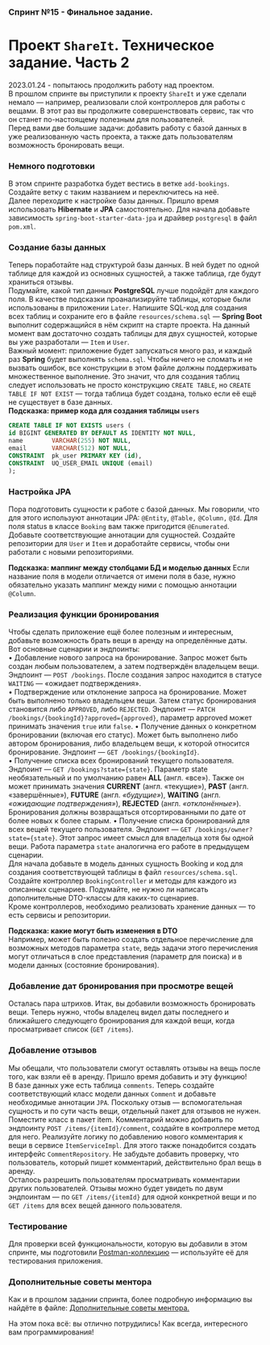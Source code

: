 ### Спринт №15 - **Финальное задание.**
# Проект `ShareIt`. Техническое задание. Часть 2
2023.01.24 - попытаюсь продолжить работу над проектом.  
В прошлом спринте вы приступили к проекту `ShareIt` и уже сделали немало — например, 
реализовали слой контроллеров для работы с вещами. В этот раз вы продолжите 
совершенствовать сервис, так что он станет по-настоящему полезным для пользователей.  
Перед вами две большие задачи: добавить работу с базой данных в уже реализованную часть 
проекта, а также дать пользователям возможность бронировать вещи.
### Немного подготовки
В этом спринте разработка будет вестись в ветке `add-bookings`. Создайте ветку с таким 
названием и переключитесь на неё.  
Далее переходите к настройке базы данных. Пришло время использовать **Hibernate** и **JPA** 
самостоятельно. Для начала добавьте зависимость `spring-boot-starter-data-jpa` и драйвер 
`postgresql` в файл `pom.xml`.
### Создание базы данных
Теперь поработайте над структурой базы данных. В ней будет по одной таблице для каждой 
из основных сущностей, а также таблица, где будут храниться отзывы.  
Подумайте, какой тип данных **PostgreSQL** лучше подойдёт для каждого поля. В качестве подсказки 
проанализируйте таблицы, которые были использованы в приложении `Later`.
Напишите SQL-код для создания всех таблиц и сохраните его в файле `resources/schema.sql` 
— **Spring Boot** выполнит содержащийся в нём скрипт на старте проекта. На данный момент вам 
достаточно создать таблицы для двух сущностей, которые вы уже разработали — `Item` и `User`.  
Важный момент: приложение будет запускаться много раз, и каждый раз **Spring** будет выполнять 
`schema.sql`. Чтобы ничего не сломать и не вызвать ошибок, все конструкции в этом файле 
должны поддерживать множественное выполнение. Это значит, что для создания таблиц следует 
использовать не просто конструкцию `CREATE TABLE`, но `CREATE TABLE IF NOT EXIST` — тогда 
таблица будет создана, только если её ещё не существует в базе данных.  
**Подсказка: пример кода для создания таблицы `users`**
```sql
CREATE TABLE IF NOT EXISTS users (
id BIGINT GENERATED BY DEFAULT AS IDENTITY NOT NULL,
name        VARCHAR(255) NOT NULL,
email       VARCHAR(512) NOT NULL,
CONSTRAINT  pk_user PRIMARY KEY (id),
CONSTRAINT  UQ_USER_EMAIL UNIQUE (email)
);
```
### Настройка JPA
Пора подготовить сущности к работе с базой данных. Мы говорили, что для этого используют 
аннотации JPA: `@Entity`, `@Table,` `@Column,` `@Id`. Для поля status в классе `Booking` 
вам также пригодится `@Enumerated`. Добавьте соответствующие аннотации для сущностей.
Создайте репозитории для `User` и `Item` и доработайте сервисы, чтобы они работали с 
новыми репозиториями.  

**Подсказка: маппинг между столбцами БД и моделью данных**
Если название поля в модели отличается от имени поля в базе, нужно обязательно указать 
маппинг между ними с помощью аннотации `@Column`.

### Реализация функции бронирования
Чтобы сделать приложение ещё более полезным и интересным, добавьте возможность брать вещи 
в аренду на определённые даты.  
Вот основные сценарии и эндпоинты:  
•	Добавление нового запроса на бронирование. Запрос может быть создан любым пользователем, 
а затем подтверждён владельцем вещи. Эндпоинт — `POST /bookings`. После создания запрос 
находится в статусе `WAITING` — «ожидает подтверждения».  
•	Подтверждение или отклонение запроса на бронирование. Может быть выполнено только 
владельцем вещи. Затем статус бронирования становится либо `APPROVED`, либо `REJECTED`. 
Эндпоинт — `PATCH /bookings/{bookingId}?approved={approved}`, параметр approved может 
принимать значения `true` или `false`.
•	Получение данных о конкретном бронировании (включая его статус). Может быть выполнено 
либо автором бронирования, либо владельцем вещи, к которой относится бронирование. 
Эндпоинт — `GET /bookings/{bookingId}`.  
•	Получение списка всех бронирований текущего пользователя. Эндпоинт — 
`GET /bookings?state={state}`. Параметр state необязательный и по умолчанию равен **ALL** 
(англ. «все»). Также он может принимать значения **CURRENT** (англ. «текущие»), 
**PAST** (англ. «завершённые»), **FUTURE** (англ. _«будущие»_), **WAITING** (англ. _«ожидающие 
подтверждения»_), **REJECTED** (англ. _«отклонённые»_). Бронирования должны возвращаться 
отсортированными по дате от более новых к более старым.
•	Получение списка бронирований для всех вещей текущего пользователя. Эндпоинт — 
`GET /bookings/owner?state={state}`. Этот запрос имеет смысл для владельца хотя бы одной вещи. 
Работа параметра `state` аналогична его работе в предыдущем сценарии.  
Для начала добавьте в модель данных сущность Booking и код для создания соответствующей таблицы 
в файл `resources/schema.sql`.  
Создайте контроллер `BookingController` и методы для каждого из описанных сценариев. Подумайте, 
не нужно ли написать дополнительные DTO-классы для каких-то сценариев.  
Кроме контроллеров, необходимо реализовать хранение данных — то есть сервисы и репозитории.  

**Подсказка: какие могут быть изменения в DTO**  
Например, может быть полезно создать отдельное перечисление для возможных методов параметра 
`state`, ведь задачи этого перечисления могут отличаться в слое представления (параметр для 
поиска) и в модели данных (состояние бронирования).  

### Добавление дат бронирования при просмотре вещей
Осталась пара штрихов. Итак, вы добавили возможность бронировать вещи. Теперь нужно, чтобы 
владелец видел даты последнего и ближайшего следующего бронирования для каждой вещи, когда 
просматривает список (`GET /items`).  

### Добавление отзывов
Мы обещали, что пользователи смогут оставлять отзывы на вещь после того, как взяли её в аренду. 
Пришло время добавить и эту функцию!  
В базе данных уже есть таблица `comments`. Теперь создайте соответствующий класс модели данных 
`Comment` и добавьте необходимые аннотации `JPA`. Поскольку отзыв — вспомогательная сущность 
и по сути часть вещи, отдельный пакет для отзывов не нужен. Поместите класс в пакет item.
Комментарий можно добавить по эндпоинту `POST /items/{itemId}/comment`, создайте в контроллере 
метод для него.
Реализуйте логику по добавлению нового комментария к вещи в сервисе `ItemServiceImpl`. Для этого 
также понадобится создать интерфейс `CommentRepository`. Не забудьте добавить проверку, что 
пользователь, который пишет комментарий, действительно брал вещь в аренду.  
Осталось разрешить пользователям просматривать комментарии других пользователей. Отзывы можно 
будет увидеть по двум эндпоинтам — по `GET /items/{itemId}` для одной конкретной вещи и 
по `GET /items` для всех вещей данного пользователя.  

### Тестирование
Для проверки всей функциональности, которую вы добавили в этом спринте, мы подготовили 
[Postman-коллекцию](https://github.com/yandex-praktikum/java-shareit/blob/add-bookings/postman/sprint.json)
— используйте её для тестирования приложения.  

### Дополнительные советы ментора  
Как и в прошлом задании спринта, более подробную информацию вы найдёте в файле: 
[Дополнительные советы ментора.](https://code.s3.yandex.net/Java/4mod15sprProject/mentors_advice_15spr_02.08.2022.pdf)

На этом пока всё: вы отлично потрудились! Как всегда, интересного вам программирования!